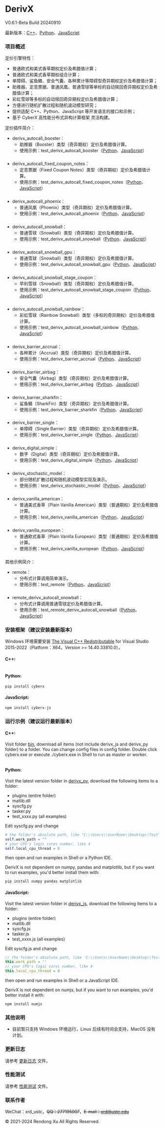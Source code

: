 # DerivX
V0.6.1-Beta Build 20240910

最新版本：[C++](https://github.com/xurendong/derivx/tree/main/exe/windows/bin)、[Python](https://github.com/xurendong/derivx/tree/main/exe/windows/bin/derivx_py/0.6.1)、[JavaScript](https://github.com/xurendong/derivx/tree/main/exe/windows/bin/derivx_js/0.6.1)

### 项目概述
定价引擎特性：
+ 普通欧式和美式香草期权定价及希腊值计算；
+ 普通欧式和美式香草期权组合计算；
+ 单障碍、鲨鱼鳍、安全气囊、各种累计等障碍型奇异期权定价及希腊值计算；
+ 助推器、定息票据、普通凤凰、普通雪球等单标的自动赎回奇异期权定价及希腊值计算；
+ 彩虹雪球等多标的自动赎回奇异期权定价及希腊值计算；
+ 方便进行随机扩散过程和随机波动模型研究；
+ 提供适配 C++、Python、JavaScript 等开发语言的接口和示例；
+ 基于 CyberX 高性能分布式异构计算框架 灵活构建。

定价插件简介：
+ derivx_autocall_booster：
  + 助推器（Booster）类型（奇异期权）定价及希腊值计算。
  + 使用示例：test_derivx_autocall_booster（[Python](https://github.com/xurendong/derivx/tree/main/exe/windows/bin/derivx_py/0.6.1/test_derivx_autocall_booster.py)、[JavaScript](https://github.com/xurendong/derivx/tree/main/exe/windows/bin/derivx_js/0.6.1/test_derivx_autocall_booster.js)）
###
+ derivx_autocall_fixed_coupon_notes：
  + 定息票据（Fixed Coupon Notes）类型（奇异期权）定价及希腊值计算。
  + 使用示例：test_derivx_autocall_fixed_coupon_notes（[Python](https://github.com/xurendong/derivx/tree/main/exe/windows/bin/derivx_py/0.6.1/test_derivx_autocall_fixed_coupon_notes.py)、[JavaScript](https://github.com/xurendong/derivx/tree/main/exe/windows/bin/derivx_js/0.6.1/test_derivx_autocall_fixed_coupon_notes.js)）
###
+ derivx_autocall_phoenix：
  + 普通凤凰（Phoenix）类型（奇异期权）定价及希腊值计算。
  + 使用示例：test_derivx_autocall_phoenix（[Python](https://github.com/xurendong/derivx/tree/main/exe/windows/bin/derivx_py/0.6.1/test_derivx_autocall_phoenix.py)、[JavaScript](https://github.com/xurendong/derivx/tree/main/exe/windows/bin/derivx_js/0.6.1/test_derivx_autocall_phoenix.js)）
###
+ derivx_autocall_snowball：
  + 普通雪球（Snowball）类型（奇异期权）定价及希腊值计算。
  + 使用示例：test_derivx_autocall_snowball（[Python](https://github.com/xurendong/derivx/tree/main/exe/windows/bin/derivx_py/0.6.1/test_derivx_autocall_snowball.py)、[JavaScript](https://github.com/xurendong/derivx/tree/main/exe/windows/bin/derivx_js/0.6.1/test_derivx_autocall_snowball.js)）
###
+ derivx_autocall_snowball_gpu：
  + 普通雪球（Snowball）类型（奇异期权）定价及希腊值计算。
  + 使用示例：test_derivx_autocall_snowball_gpu（[Python](https://github.com/xurendong/derivx/tree/main/exe/windows/bin/derivx_py/0.6.1/test_derivx_autocall_snowball_gpu.py)、[JavaScript](https://github.com/xurendong/derivx/tree/main/exe/windows/bin/derivx_js/0.6.1/test_derivx_autocall_snowball_gpu.js)）
###
+ derivx_autocall_snowball_stage_coupon：
  + 早利雪球（Snowball）类型（奇异期权）定价及希腊值计算。
  + 使用示例：test_derivx_autocall_snowball_stage_coupon（[Python](https://github.com/xurendong/derivx/tree/main/exe/windows/bin/derivx_py/0.6.1/test_derivx_autocall_snowball_stage_coupon.py)、[JavaScript](https://github.com/xurendong/derivx/tree/main/exe/windows/bin/derivx_js/0.6.1/test_derivx_autocall_snowball_stage_coupon.js)）
###
+ derivx_autocall_snowball_rainbow：
  + 彩虹雪球（Rainbow Snowball）类型（多标的奇异期权）定价及希腊值计算。
  + 使用示例：test_derivx_autocall_snowball_rainbow（[Python](https://github.com/xurendong/derivx/tree/main/exe/windows/bin/derivx_py/0.6.1/test_derivx_autocall_snowball_rainbow.py)、[JavaScript](https://github.com/xurendong/derivx/tree/main/exe/windows/bin/derivx_js/0.6.1/test_derivx_autocall_snowball_rainbow.js)）
###
+ derivx_barrier_accrual：
  + 各种累计（Accrual）类型（奇异期权）定价及希腊值计算。
  + 使用示例：test_derivx_barrier_accrual（[Python](https://github.com/xurendong/derivx/tree/main/exe/windows/bin/derivx_py/0.6.1/test_derivx_barrier_accrual.py)、[JavaScript](https://github.com/xurendong/derivx/tree/main/exe/windows/bin/derivx_js/0.6.1/test_derivx_barrier_accrual.js)）
###
+ derivx_barrier_airbag：
  + 安全气囊（Airbag）类型（奇异期权）定价及希腊值计算。
  + 使用示例：test_derivx_barrier_airbag（[Python](https://github.com/xurendong/derivx/tree/main/exe/windows/bin/derivx_py/0.6.1/test_derivx_barrier_airbag.py)、[JavaScript](https://github.com/xurendong/derivx/tree/main/exe/windows/bin/derivx_js/0.6.1/test_derivx_barrier_airbag.js)）
###
+ derivx_barrier_sharkfin：
  + 鲨鱼鳍（SharkFin）类型（奇异期权）定价及希腊值计算。
  + 使用示例：test_derivx_barrier_sharkfin（[Python](https://github.com/xurendong/derivx/tree/main/exe/windows/bin/derivx_py/0.6.1/test_derivx_barrier_sharkfin.py)、[JavaScript](https://github.com/xurendong/derivx/tree/main/exe/windows/bin/derivx_js/0.6.1/test_derivx_barrier_sharkfin.js)）
###
+ derivx_barrier_single：
  + 单障碍（Single Barrier）类型（奇异期权）定价及希腊值计算。
  + 使用示例：test_derivx_barrier_single（[Python](https://github.com/xurendong/derivx/tree/main/exe/windows/bin/derivx_py/0.6.1/test_derivx_barrier_single.py)、[JavaScript](https://github.com/xurendong/derivx/tree/main/exe/windows/bin/derivx_js/0.6.1/test_derivx_barrier_single.js)）
###
+ derivx_digital_simple：
  + 数字（Digital）类型（奇异期权）定价及希腊值计算。
  + 使用示例：test_derivx_digital_simple（[Python](https://github.com/xurendong/derivx/tree/main/exe/windows/bin/derivx_py/0.6.1/test_derivx_digital_simple.py)、[JavaScript](https://github.com/xurendong/derivx/tree/main/exe/windows/bin/derivx_js/0.6.1/test_derivx_digital_simple.js)）
###
+ derivx_stochastic_model：
  + 部分随机扩散过程和随机波动模型实现及演示。
  + 使用示例：test_derivx_stochastic_model（[Python](https://github.com/xurendong/derivx/tree/main/exe/windows/bin/derivx_py/0.6.1/test_derivx_stochastic_model.py)、[JavaScript](https://github.com/xurendong/derivx/tree/main/exe/windows/bin/derivx_js/0.6.1/test_derivx_stochastic_model.js)）
###
+ derivx_vanilla_american：
  + 普通美式香草（Plain Vanilla American）类型（普通期权）定价及希腊值计算。
  + 使用示例：test_derivx_vanilla_american（[Python](https://github.com/xurendong/derivx/tree/main/exe/windows/bin/derivx_py/0.6.1/test_derivx_vanilla_american.py)、[JavaScript](https://github.com/xurendong/derivx/tree/main/exe/windows/bin/derivx_js/0.6.1/test_derivx_vanilla_american.js)）
###
+ derivx_vanilla_european：
  + 普通欧式香草（Plain Vanilla European）类型（普通期权）定价及希腊值计算。
  + 使用示例：test_derivx_vanilla_european（[Python](https://github.com/xurendong/derivx/tree/main/exe/windows/bin/derivx_py/0.6.1/test_derivx_vanilla_european.py)、[JavaScript](https://github.com/xurendong/derivx/tree/main/exe/windows/bin/derivx_js/0.6.1/test_derivx_vanilla_european.js)）
###

其他示例简介：
+ remote：
  + 分布式计算调用简单演示。
  + 使用示例：test_remote（[Python](https://github.com/xurendong/derivx/tree/main/exe/windows/bin/derivx_py/0.6.1/test_remote.py)、[JavaScript](https://github.com/xurendong/derivx/tree/main/exe/windows/bin/derivx_js/0.6.1/test_remote.js)）
###
+ remote_derivx_autocall_snowball：
  + 分布式计算调用普通雪球定价及希腊值计算。
  + 使用示例：test_remote_derivx_autocall_snowball（[Python](https://github.com/xurendong/derivx/tree/main/exe/windows/bin/derivx_py/0.6.1/test_remote_derivx_autocall_snowball.py)、[JavaScript](https://github.com/xurendong/derivx/tree/main/exe/windows/bin/derivx_js/0.6.1/test_remote_derivx_autocall_snowball.js)）
###

### 安装框架（建议安装最新版本）
Windows 环境需要安装 [The Visual C++ Redistributable](https://learn.microsoft.com/en-us/cpp/windows/latest-supported-vc-redist?view=msvc-170) for Visual Studio 2015-2022（Platform：X64，Version >= 14.40.33810.0）。

#### C++:
```bash
```

#### Python:
```bash
pip install cyberx
```

#### JavaScript:
```bash
npm install cyberx-js
```

### 运行示例（建议运行最新版本）
#### C++:
Visit folder [bin](https://github.com/xurendong/derivx/tree/main/exe/windows/bin), download all items (not include derivx_js and derivx_py folder) to a folder.
You can change config files in config folder.
Double click cyberx.exe or execute ./cyberx.exe in Shell to run as master or worker.
```c++

```

#### Python:
Visit the latest version folder in [derivx_py](https://github.com/xurendong/derivx/tree/main/exe/windows/bin/derivx_py), download the following items to a folder:

+ plugins (entire folder)
+ matlib.dll
+ syscfg.py
+ tasker.py
+ test_xxxx.py (all examples)

Edit syscfg.py and change 
```python
# the folder's absolute path, like "C:\\Users\\UserName\\Desktop\\Test"
self.work_path = ""
# your CPU's logic cores number, like 4
self.local_cpu_thread = 8
```
then open and run examples in Shell or a Python IDE.

DerivX is not dependent on numpy, pandas and matplotlib, but if you want to run examples, you'd better install them with:
```bash
pip install numpy pandas matplotlib
```

#### JavaScript:
Visit the latest version folder in [derivx_js](https://github.com/xurendong/derivx/tree/main/exe/windows/bin/derivx_js), download the following items to a folder:

+ plugins (entire folder)
+ matlib.dll
+ syscfg.js
+ tasker.js
+ test_xxxx.js (all examples)

Edit syscfg.js and change 
```javascript
// the folder's absolute path, like 'C:\\Users\\UserName\\Desktop\\Test'
this.work_path = ''
// your CPU's logic cores number, like 4
this.local_cpu_thread = 8
```
then open and run examples in Shell or a JavaScript IDE.

DerivX is not dependent on numjs, but if you want to run examples, you'd better install it with:
```bash
npm install numjs
```

### 其他说明
+ 目前暂只支持 Windows 环境运行，Linux 后续有时间会支持，MacOS 没有计划。

### 更新日志
请参考 [更新日志](https://github.com/xurendong/derivx/blob/main/changes.txt) 文件。

### 性能测试
请参考 [性能测试](https://github.com/xurendong/derivx/blob/main/benchmark/benchmark_0.4.5.md) 文件。

### 联系作者
WeChat：xrd_ustc，~~QQ：277195007~~，~~E-mail：xrd@ustc.edu~~

© 2021-2024 Rendong Xu All Rights Reserved.
